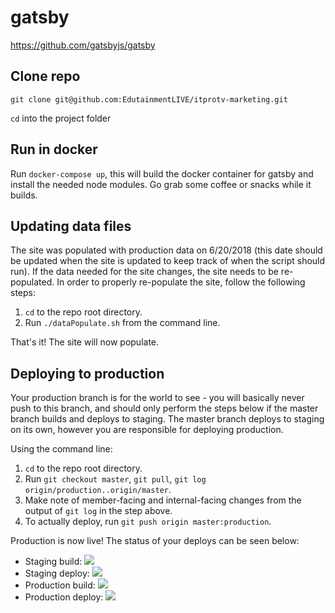 # gatsby
https://github.com/gatsbyjs/gatsby

## Clone repo

`git clone git@github.com:EdutainmentLIVE/itprotv-marketing.git`

`cd` into the project folder

## Run in docker

Run `docker-compose up`, this will build the docker container for gatsby and install the needed node modules. Go grab some coffee or snacks while it builds.

## Updating data files

The site was populated with production data on 6/20/2018 (this date should be updated when the site is updated to keep track of when the script should run). If the data needed for the site changes, the site needs to be re-populated. In order to properly re-populate the site, follow the following steps:
1. `cd` to the repo root directory.
2. Run `./dataPopulate.sh` from the command line.

That's it! The site will now populate.

## Deploying to production

Your production branch is for the world to see - you will basically never push to this branch, and should only perform the steps below if the master branch builds and deploys to staging. The master branch deploys to staging on its own, however you are responsible for deploying production.

Using the command line:
1. `cd` to the repo root directory.
2. Run `git checkout master`, `git pull`, `git log origin/production..origin/master`.
3. Make note of member-facing and internal-facing changes from the output of `git log` in the step above.
4. To actually deploy, run `git push origin master:production`.

Production is now live! The status of your deploys can be seen below:

- Staging build: [![][staging build badge]][staging build status]
- Staging deploy: [![][staging deploy badge]][staging deploy status]
- Production build: [![][production build badge]][production build status]
- Production deploy: [![][production deploy badge]][production deploy status]

[staging build badge]: http://80e92e2d-b474-c555-b2d9-82c08b5f9470.inst.47570dce-1174-4753-99c4-d96c5182d7b1.us-east-1.triton.zone/projects/7e78b3e1-7aa2-4ac7-95c3-b2b2dde7e34c/branches/master
[staging build status]: https://semaphoreci.com/itprotv/itprotv-marketing/branches/master
[staging deploy badge]: http://80e92e2d-b474-c555-b2d9-82c08b5f9470.inst.47570dce-1174-4753-99c4-d96c5182d7b1.us-east-1.triton.zone/projects/7e78b3e1-7aa2-4ac7-95c3-b2b2dde7e34c/servers/staging
[staging deploy status]: https://semaphoreci.com/itprotv/itprotv-marketing/servers/staging
[production build badge]: http://80e92e2d-b474-c555-b2d9-82c08b5f9470.inst.47570dce-1174-4753-99c4-d96c5182d7b1.us-east-1.triton.zone/projects/7e78b3e1-7aa2-4ac7-95c3-b2b2dde7e34c/branches/production
[production build status]: https://semaphoreci.com/itprotv/itprotv-marketing/branches/production
[production deploy badge]: http://80e92e2d-b474-c555-b2d9-82c08b5f9470.inst.47570dce-1174-4753-99c4-d96c5182d7b1.us-east-1.triton.zone/projects/7e78b3e1-7aa2-4ac7-95c3-b2b2dde7e34c/servers/production
[production deploy status]: https://semaphoreci.com/itprotv/itprotv-marketing/servers/production
